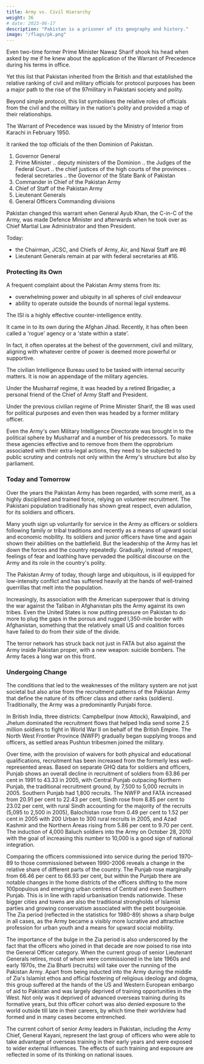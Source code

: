 ```yaml
---
title: Army vs. Civil Hierarchy
weight: 36
# date: 2023-06-17
description: "Pakistan is a prisoner of its geography and history."
image: "/flags/pk.png"
---
```




Even two-time former Prime Minister Nawaz Sharif shook his head
when asked by me if he knew about the application of the Warrant of
Precedence during his terms in office. 

Yet this list that Pakistan inherited from the British and that established the relative ranking of civil and military officials for protocol purposes has been a major path to the rise of the
97military in Pakistani society and polity. 

Beyond simple protocol, this list symbolises the relative roles of officials from the civil and the military in the nation's polity and provided a map of their relationships.

The Warrant of Precedence was issued by the Ministry of Interior from Karachi in February 1950.

It ranked the top officials of the then Dominion of Pakistan.

1. Governor General
2. Prime Minister
.. deputy ministers of the Dominion
.. the Judges of the Federal Court
.. the chief justices of the high courts of the provinces
.. federal secretaries
.. the Governor of the State Bank of Pakistan
15. Commander in Chief of the Pakistan Army 
20. Chief of Staff of the Pakistan Army
21. Lieutenant Generals 
22. General Officers Commanding divisions 


Pakistan changed this warrant when General Ayub Khan, the C-in-C of the Army, was made Defence Minister and afterwards when he took over as Chief Martial Law Administrator and then President.

Today:
- the Chairman, JCSC, and Chiefs of Army, Air, and Naval Staff are #6
- Lieutenant Generals remain at par with federal secretaries at #16.


### Protecting its Own

A frequent complaint about the Pakistan Army stems from its:
- overwhelming power and ubiquity in all spheres of civil endeavour
- ability to operate outside the bounds of normal legal systems. 

<!-- As a result,
when its members choose to ignore the law or take it into their own hands,
the first instinct of the higher command is to keep the matter out of the
public's eye. Concomitant with this tendency has been the growing power
and involvement of the Inter-Services Intelligence agency and the Military
Intelligence in domestic political and civil issues, as policy advisors and
implementers rather than providing policy-neutral intelligence for military
purposes or conducting counter­intelligence against the external enemies of
Pakistan. -->

The ISI is a highly effective counter-intelligence entity.

It came in to its own during the Afghan Jihad. Recently, it has often been called a 'rogue' agency or a 'state within a state'. 

In fact, it often operates at the behest of the government, civil and military, aligning with whatever centre of power is deemed more powerful or supportive. 

<!-- Because its role has been confused by its masters, who want it to serve not only an
intelligence function but also as the crafter and implementer of policy, it
takes the heat for some of its actions on their behalf.  -->

The civilian Intelligence Bureau used to be tasked with internal security matters. It is now an appendage of the military agencies.

Under the Musharraf regime, it was headed by a retired Brigadier, a personal friend of the Chief of Army Staff and President. 

Under the previous civilian regime of Prime Minister Sharif, the IB was used for political purposes and even then was headed by a former military officer.

Even the Army's own Military Intelligence Directorate was brought in to the political sphere by Musharraf and a number of his predecessors. To make these agencies effective and to remove from them the opprobrium associated with their extra-legal actions, they need to be subjected to public scrutiny and controls not only within the Army's structure but also by parliament.


### Today and Tomorrow

Over the years the Pakistan Army has been regarded, with some
merit, as a highly disciplined and trained force, relying on volunteer
recruitment. The Pakistani population traditionally has shown great
respect, even adulation, for its soldiers and officers.

Many youth sign up
voluntarily for service in the Army as officers or soldiers following family
or tribal traditions and recently as a means of upward social and economic
mobility. Its soldiers and junior officers have time and again shown their
abilities on the battlefield. But the leadership of the Army has let down the
forces and the country repeatedly. Gradually, instead of respect, feelings
of fear and loathing have pervaded the political discourse on the Army
and its role in the country's polity.

The Pakistan Army of today, though large and ubiquitous, is ill
equipped for low-intensity conflict and has suffered heavily at the hands
of well-trained guerrillas that melt into the population. 

Increasingly, its association with the American superpower that is driving the war against the Taliban in Afghanistan pits the Army against its own tribes. Even the United States is now putting pressure on Pakistan to do more to plug the gaps in the porous and rugged l,350-mile border with Afghanistan, something that the relatively small US and coalition forces have failed to do from their side of the divide.

The terror network has struck back not just in FATA but also against the Army inside Pakistan proper, with a new weapon: suicide bombers. The Army faces a long war on this front.


### Undergoing Change

The conditions that led to the weaknesses of the military system are
not just societal but also arise from the recruitment patterns of the Pakistan
Army that define the nature of its officer class and other ranks (soldiers).
Traditionally, the Army was a predominantly Punjabi force. 

In British
India, three districts: Campbellpur (now Attock), Rawalpindi, and Jhelum
dominated the recruitment flows that helped India send some 2.5 million
soldiers to fight in World War II on behalf of the British Empire. The
North West Frontier Province (NWFP) gradually began supplying troops
and officers, as settled areas Pushtun tribesmen joined the military.

Over time, with the provision of waivers for both physical and
educational qualifications, recruitment has been increased from the
formerly less well-represented areas. Based on separate GHQ data for
soldiers and officers, Punjab shows an overall decline in recruitment of
soldiers from 63.86 per cent in 1991 to 43.33 in 2005, with Central Punjab
outpacing Northern Punjab, the traditional recruitment ground, by 7,500
to 5,000 recruits in 2005. Southern Punjab had 1,800 recruits. The NWFP
and FATA increased from 20.91 per cent to 22.43 per cent, Sindh rose
from 8.85 per cent to 23.02 per cent, with rural Sindh accounting for the
majority of the recruits (5,095 to 2,500 in 2005), Balochistan rose from
0.49 per cent to 1.52 per cent in 2005 with 200 Urban to 300 rural recruits
in 2005, and Azad Kashmir and the Northern Areas rising from 5.86 per
cent to 9.70 per cent. The induction of 4,000 Baluch soldiers into the Army
on October 28, 2010 with the goal of increasing this number to 10,000 is
a good sign of national integration.

Comparing the officers commissioned into service during the period
1970-89 to those commissioned between 1990-2006 reveals a change in the
relative share of different parts of the country. The Punjab rose marginally
from 66.46 per cent to 66.93 per cent, but within the Punjab there are
notable changes in the home districts of the officers shifting to the more
100populous and emerging urban centres of Central and even Southern
Punjab. This is in line with rapid urbanisation trends nationwide. These
bigger cities and towns are also the traditional strongholds of Islamist
parties and growing conservatism associated with the petit bourgeoisie.
The Zia period (reflected in the statistics for 1980-89) shows a sharp bulge
in all cases, as the Army became a visibly more lucrative and attractive
profession for urban youth and a means for upward social mobility.

The importance of the bulge in the Zia period is also underscored by
the fact that the officers who joined in that decade are now poised to rise
into the General Officer category. When the current group of senior
Lieutenant Generals retires, most of whom were commissioned in the late
1960s and early 1970s, the Zia Bharti (recruits) will take over the running of
the Pakistan Army. Apart from being inducted into the Army during the
middle of Zia's Islamist ethos and official fostering of religious ideology and
dogma, this group suffered at the hands of the US and Western European
embargo of aid to Pakistan and was largely deprived of training opportunities
in the West. Not only was it deprived of advanced overseas training during
its formative years, but this officer cohort was also denied exposure to the
world outside till late in their careers, by which time their worldview had
formed and in many cases become entrenched.

The current cohort of senior Army leaders in Pakistan, including the
Army Chief, General Kayani, represent the last group of officers who were
able to take advantage of overseas training in their early years and were
exposed to wider external influences. The effects of such training and
exposure are reflected in some of its thinking on national issues.

